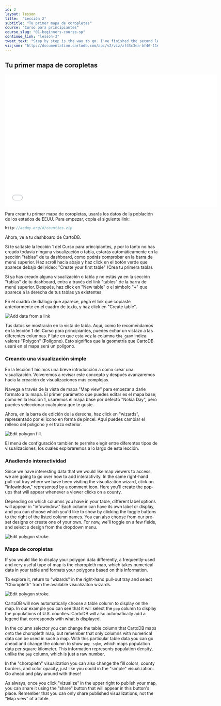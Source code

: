 ```yaml
---
id: 2
layout: lesson
title:  "Lección 2"
subtitle: "Tu primer mapa de coropletas"
course: "Curso para principiantes"
course_slug: "01-beginners-course-sp"
continue_link: "lesson-3"
tweet_text: "Step by step is the way to go. I've finished the second lesson of the map academy. Check it out"
vizjson: "http://documentation.cartodb.com/api/v2/viz/af43c3ea-bf46-11e3-8153-0edbca4b5057/viz.json"
---
```


## Tu primer mapa de coropletas

<p><iframe src="//player.vimeo.com/video/81042811?byline=0" width="700" height="438" frameborder="0"> </iframe></p>

Para crear tu primer mapa de coropletas, usarás los datos de la población de los estados de EEUU. Para empezar, copia el siguiente link:

~~~javascript
http://acdmy.org/d/counties.zip
~~~

Ahora, ve a tu dashboard de CartoDB.  

Si te saltaste la lección 1 del Curso para principiantes, y por lo tanto no has creado todavía ninguna visualización o tabla, estarás automáticamente en la sección "tablas" de tu dashboard, como podrás comprobar en la barra de menú superior. Haz scroll hacia abajo y haz click en el botón verde que aparece debajo del vídeo: "Create your first table" (Crea tu primera tabla).

Si ya has creado alguna visualización o tabla y no estás ya en la sección "tablas" de tu dashboard, entra a través del link "tables" de la barra de menú superior. Después, haz click en "New table" o el símbolo "+" que aparece a la derecha de tus tablas ya existentes.

En el cuadro de diálogo que aparece, pega el link que copiaste anteriormente en el cuadro de texto, y haz click en "Create table". 

![Add data from a link]({{site.baseurl}}/img/course1/lesson2/newtableURL.png)

Tus datos se mostrarán en la vista de tabla. Aquí, como te recomendamos en la lección 1 del Curso para principiantes, puedes echar un vistazo a las diferentes columnas. Fíjate en que esta vez la columna `the_geom` indica valores "Polygon" (Polígono). Esto significa que la geometría que CartoDB usará en el mapa será un polígono.

### Creando una visualización simple

En la lección 1 hicimos una breve introducción a cómo crear una visualización. Volveremos a revisar este concepto y después avanzaremos hacia la creación de visualizaciones más complejas.

Navega a través de la vista de mapa "Map view" para empezar a darle formato a tu mapa. El primer parámetro que puedes editar es el mapa base; como en la lección 1, usaremos el mapa base por defecto "Nokia Day", pero puedes seleccionar cualquiera que te guste.

Ahora, en la barra de edición de la derecha, haz click en "wizards", representado por el icono en forma de pincel. Aquí puedes cambiar el relleno del polígono y el trazo exterior.

![Edit polygon fill.]({{site.baseurl}}/img/course1/lesson2/polygonfill.png)

El menú de configuración también te permite elegir entre diferentes tipos de visualizaciones, los cuales exploraremos a lo largo de esta lección.

### Añadiendo interactividad
Since we have interesting data that we would like map viewers to access, we are going to go over how to add interactivity. In the same right-hand pull-out tray where we have been visiting the visualization wizard, click on "infowindow," represented by a comment icon. Here you'll create the pop-ups that will appear whenever a viewer clicks on a county.

Depending on which columns you have in your table, different label options will appear in "infowindow." Each column can have its own label or display, and you can choose which you'd like to show by clicking the toggle buttons to the right of the listed column names. You can also choose from our pre-set designs or create one of your own. For now, we'll toggle on a few fields, and select a design from the dropdown menu.

![Edit polygon stroke.]({{site.baseurl}}/img/course1/lesson2/infowindow.png)


### Mapa de coropletas

If you would like to display your polygon data differently, a frequently-used and very useful type of map is the choropleth map, which takes numerical data in your table and formats your polygons based on this information.

To explore it, return to "wizards" in the right-hand pull-out tray and select "Choropleth" from the available visualizaton wizards. 

![Edit polygon stroke.]({{site.baseurl}}/img/course1/lesson2/choropleth.png)

CartoDB will now automatically choose a table column to display on the map. In our example you can see that it will select the `pop` column to display the populations of U.S. counties. CartoDB will also automatically add a legend that corresponds with what is displayed.

In the column selector you can change the table column that CartoDB maps onto the choropleth map, but remember that only columns with numerical data can be used in such a map. With this particular table data you can go ahead and change the column to show `pop_sqkm`, which maps population data per square kilometer. This information represents population density, unlike the `pop` column, which is just a raw number.

In the "choropleth" visualization you can also change the fill colors, county borders, and color opacity, just like you could in the "simple" visualization. Go ahead and play around with these!

As always, once you click "vizualize" in the upper right to publish your map, you can share it using the "share" button that will appear in this button's place. Remember that you can only share published visualizations, not the "Map view" of a table.
